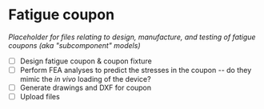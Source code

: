 # Fatigue coupon

*Placeholder for files relating to design, manufacture, and testing of fatigue coupons (aka "subcomponent" models)*

- [ ] Design fatigue coupon & coupon fixture
- [ ] Perform FEA analyses to predict the stresses in the coupon -- do they mimic the *in vivo* loading of the device?
- [ ] Generate drawings and DXF for coupon
- [ ] Upload files
